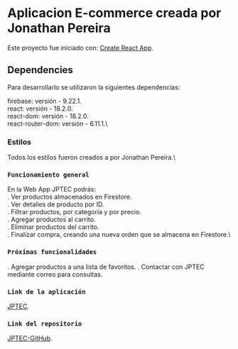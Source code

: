 # Aplicacion E-commerce creada por Jonathan Pereira

Este proyecto fue iniciado con: [Create React App](https://github.com/facebook/create-react-app).

## Dependencies

Para desarrollarlo se utilizaron la siguientes dependencias:

firebase: versión - 9.22.1.\
react: versión - 18.2.0.\
react-dom: versión - 18.2.0.\
react-router-dom: versión - 6.11.1.\

### Estilos

Todos los estilos fueron creados a por Jonathan Pereira.\

### `Funcionamiento general`

En la Web App JPTEC podrás: \
. Ver productos almacenados en Firestore.\
. Ver detalles de producto por ID.\
. Filtrar productos, por categoría y por precio.\
. Agregar productos al carrito.\
. Eliminar productos del carrito.\
. Finalizar compra, creando una nueva orden que se almacena en Firestore.\

### `Próximas funcionalidades`

. Agregar productos a una lista de favoritos.
. Contactar con JPTEC mediante correo para consultas.

### `Link de la aplicación`

[JPTEC](https://reactjs.org/).

### `Link del repositorio`

[JPTEC-GitHub](https://github.com/JonathanP-dev/jptec).